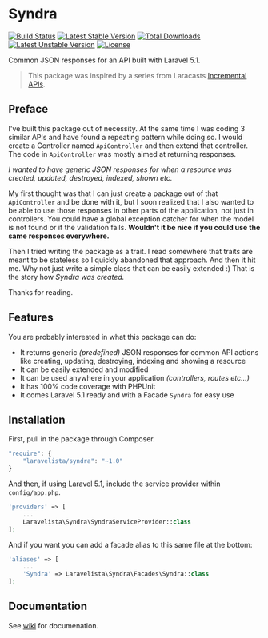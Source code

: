 # Syndra

[![Build Status](https://travis-ci.org/laravelista/Syndra.svg?branch=1.0.0)](https://travis-ci.org/laravelista/Syndra) [![Latest Stable Version](https://poser.pugx.org/laravelista/syndra/v/stable)](https://packagist.org/packages/laravelista/syndra) [![Total Downloads](https://poser.pugx.org/laravelista/syndra/downloads)](https://packagist.org/packages/laravelista/syndra) [![Latest Unstable Version](https://poser.pugx.org/laravelista/syndra/v/unstable)](https://packagist.org/packages/laravelista/syndra) [![License](https://poser.pugx.org/laravelista/syndra/license)](https://packagist.org/packages/laravelista/syndra)

Common JSON responses for an API built with Laravel 5.1.

> This package was inspired by a series from Laracasts [Incremental APIs](https://laracasts.com/series/incremental-api-development).

## Preface

I've built this package out of necessity. At the same time I was coding 3 similar APIs and have found a repeating pattern while doing so. I would create a Controller named `ApiController` and then extend that controller. The code in `ApiController` was mostly aimed at returning responses.
 
*I wanted to have generic JSON responses for when a resource was created, updated, destroyed, indexed, shown etc.*
 
My first thought was that I can just create a package out of that `ApiController` and be done with it, but I soon realized that I also wanted to be able to use those responses in other parts of the application, not just in controllers. You could have a global exception catcher for when the model is not found or if the validation fails. **Wouldn't  it  be nice if you could use the same responses everywhere.**
 
Then I tried writing the package as a trait. I read somewhere that traits are meant  to be stateless so I quickly abandoned that approach. And then it hit me. Why not just write a simple class that can be  easily extended :) That is the story how *Syndra was created.*  
 
Thanks for reading.
 
## Features
 
You are probably interested in what this package can do:
 
 - It returns generic *(predefined)* JSON responses for common API actions like creating, updating, destroying, indexing and showing a resource
 - It can be easily extended and modified
 - It can be used anywhere in your application *(controllers, routes etc...)*
 - It has 100% code coverage with PHPUnit
 - It comes Laravel 5.1 ready and with a Facade `Syndra` for easy use

## Installation

First, pull in the package through Composer.

```js
"require": {
    "laravelista/syndra": "~1.0"
}
```

And then, if using Laravel 5.1, include the service provider within `config/app.php`.

```php
'providers' => [
    ...
    Laravelista\Syndra\SyndraServiceProvider::class
];
```

And if you want you can add a facade alias to this same file at the bottom:

```php
'aliases' => [
    ...
    'Syndra' => Laravelista\Syndra\Facades\Syndra::class
];
```

## Documentation

See [wiki](https://github.com/laravelista/Syndra/wiki) for documenation.